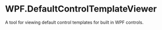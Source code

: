 # WPF.DefaultControlTemplateViewer
A tool for viewing default control templates for built in WPF controls.
